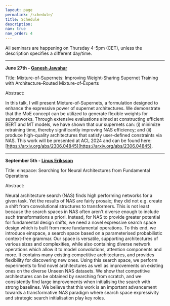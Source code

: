 ```yaml
---
layout: page
permalink: /schedule/
title: Schedule
description: 
nav: true
nav_order: 4
---
```



All seminars are happening on Thursday 4-5pm (CET), unless the description specifies a different day/time.



---------

**June 27th - [Ganesh Jawahar](https://ganeshjawahar.github.io/)**

Title: Mixture-of-Supernets: Improving Weight-Sharing Supernet Training with Architecture-Routed Mixture-of-Experts

Abstract: 

In this talk, I will present Mixture-of-Supernets, a formulation designed to enhance the expressive power of supernet architectures. We demonstrate that the MoE concept can be utilized to generate flexible weights for subnetworks. Through extensive evaluations aimed at constructing efficient BERT and MT models, we have shown that our supernets can: (i) minimize retraining time, thereby significantly improving NAS efficiency; and (ii) produce high-quality architectures that satisfy user-defined constraints via NAS. This work will be presented at ACL 2024 and can be found here: [https://arxiv.org/abs/2306.04845](https://arxiv.org/abs/2306.04845).

---------

**September 5th - [Linus Eriksson](https://linusericsson.github.io/)**

Title: einspace: Searching for Neural Architectures from Fundamental Operations


Abstract: 

Neural architecture search (NAS) finds high performing networks for a given task. Yet the results of NAS are fairly prosaic; they did not e.g. create a shift from convolutional structures to transformers. This is not least because the search spaces in NAS often aren't diverse enough to include such transformations a priori. Instead, for NAS to provide greater potential for fundamental design shifts, we need a novel expressive search space design which is built from more fundamental operations. To this end, we introduce einspace, a search space based on a parameterised probabilistic context-free grammar. Our space is versatile, supporting architectures of various sizes and complexities, while also containing diverse network operations which allow it to model convolutions, attention components and more. It contains many existing competitive architectures, and provides flexibility for discovering new ones. Using this search space, we perform experiments to find novel architectures as well as improvements on existing ones on the diverse Unseen NAS datasets. We show that competitive architectures can be obtained by searching from scratch, and we consistently find large improvements when initialising the search with strong baselines. We believe that this work is an important advancement towards a transformative NAS paradigm where search space expressivity and strategic search initialisation play key roles.


